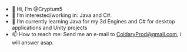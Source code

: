 - 👋 Hi, I’m @Cryptum5
- 👀 I’m interested/working in: Java and C#.
- 🌱 I’m currently learning Java for my 3d Engines and C# for desktop applications and Unity projects
- 📫 How to reach me: Send me an e-mail to ColdaryProd@gmail.com, i will answer asap.
